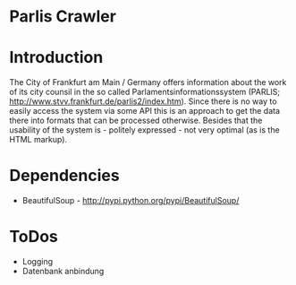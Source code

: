 Parlis Crawler
==============

# Introduction
The City of Frankfurt am Main / Germany offers information about the work of its city counsil in the so called Parlamentsinformationssystem (PARLIS; http://www.stvv.frankfurt.de/parlis2/index.htm).
Since there is no way to easily access the system via some API this is an approach to get the data there into formats that can be processed otherwise.
Besides that the usability of the system is - politely expressed - not very optimal (as is the HTML markup).

# Dependencies
* BeautifulSoup - http://pypi.python.org/pypi/BeautifulSoup/


# ToDos
- Logging
- Datenbank anbindung
